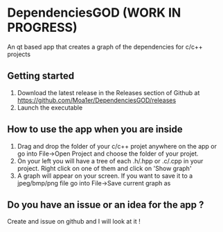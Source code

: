 # DependenciesGOD (WORK IN PROGRESS)
An qt based app that creates a graph of the dependencies for c/c++ projects

## Getting started
1.  Download the latest release in the Releases section of Github at https://github.com/Moa1er/DependenciesGOD/releases
2.  Launch the executable

## How to use the app when you are inside
1.  Drag and drop the folder of your c/c++ projet anywhere on the app or go into File->Open Project and choose the folder of your projet.
2.  On your left you will have a tree of each .h/.hpp or .c/.cpp in your project. Right click on one of them and click on 'Show graph'
3.  A graph will appear on your screen. If you want to save it to a jpeg/bmp/png file go into File->Save current graph as

## Do you have an issue or an idea for the app ?
Create and issue on github and I will look at it !
